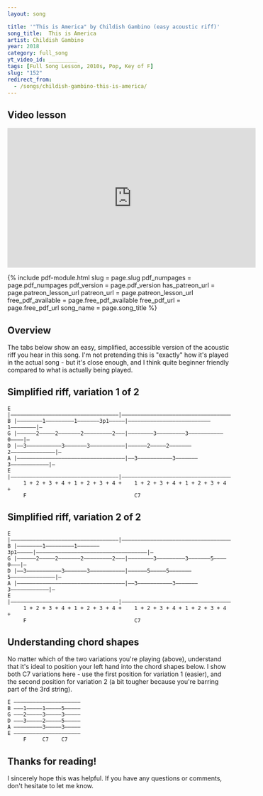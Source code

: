 ```yaml
---
layout: song

title: '"This is America" by Childish Gambino (easy acoustic riff)'
song_title:  This is America
artist: Childish Gambino
year: 2018
category: full_song
yt_video_id: _________
tags: [Full Song Lesson, 2010s, Pop, Key of F]
slug: "152"
redirect_from:
  - /songs/childish-gambino-this-is-america/
---
```


## Video lesson

<iframe width="560" height="315" src="https://www.youtube.com/embed/Ns2vlwQkpxw?showinfo=0" frameborder="0" allowfullscreen></iframe>




{% include pdf-module.html slug = page.slug pdf_numpages = page.pdf_numpages pdf_version = page.pdf_version has_patreon_url = page.patreon_lesson_url patreon_url = page.patreon_lesson_url free_pdf_available = page.free_pdf_available free_pdf_url = page.free_pdf_url song_name = page.song_title %}



## Overview

The tabs below show an easy, simplified, accessible version of the acoustic riff you hear in this song. I'm not pretending this is "exactly" how it's played in the actual song - but it's close enough, and I think quite beginner friendly compared to what is actually being played.

## Simplified riff, variation 1 of 2

    E |––––––––––––––––––––––––––––––––––|–––––––––––––––––––––––––––––––––––|–
    B |––––––––1–––––––––1–––––––3p1–––––|––––––––––––––––––––––––––1––––––––|–
    G |––––––2–––––2–––––––2–––––––––2–––|––––––––3–––––––––3–––––––––––0––––|–
    D |––3–––––––––––3–––––––3–––––––––––|––––––2–––––2–––––––2––––––––––––––|–
    A |––––––––––––––––––––––––––––––––––|––3–––––––––––3–––––––3––––––––––––|–
    E |––––––––––––––––––––––––––––––––––|–––––––––––––––––––––––––––––––––––|–
         1 + 2 + 3 + 4 + 1 + 2 + 3 + 4 +    1 + 2 + 3 + 4 + 1 + 2 + 3 + 4 +
         F                                  C7

## Simplified riff, variation 2 of 2

    E |––––––––––––––––––––––––––––––––––|–––––––––––––––––––––––––––––––––––|–
    B |––––––––1–––––––––1–––––––3p1–––––|–––––––––––––––––––––––––––––––––––|–
    G |––––––2–––––2–––––––2–––––––––2–––|––––––––3–––––––––3–––––––5––––0–––|–
    D |––3–––––––––––3–––––––3–––––––––––|––––––5–––––5–––––––5––––––––––––––|–
    A |––––––––––––––––––––––––––––––––––|––3–––––––––––3–––––––3––––––––––––|–
    E |––––––––––––––––––––––––––––––––––|–––––––––––––––––––––––––––––––––––|–
         1 + 2 + 3 + 4 + 1 + 2 + 3 + 4 +    1 + 2 + 3 + 4 + 1 + 2 + 3 + 4 +
         F                                  C7

## Understanding chord shapes

No matter which of the two variations you're playing (above), understand that it's ideal to position your left hand into the chord shapes below. I show both C7 variations here - use the first position for variation 1 (easier), and the second position for variation 2 (a bit tougher because you're barring part of the 3rd string).

    E –––––––––––––––––––––
    B –––1–––––1–––––5–––––
    G –––2–––––3–––––3–––––
    D –––3–––––2–––––5–––––
    A –––––––––3–––––3–––––
    E –––––––––––––––––––––
         F     C7    C7   

## Thanks for reading!

I sincerely hope this was helpful. If you have any questions or comments, don't hesitate to let me know.
